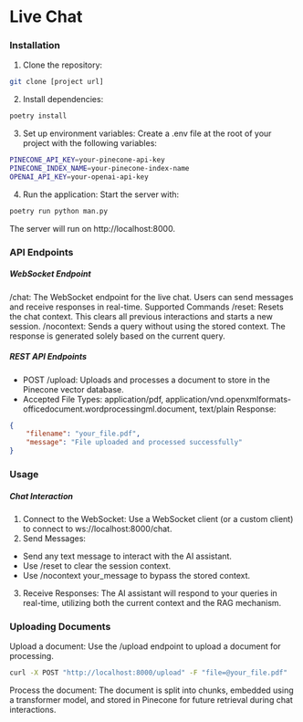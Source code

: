 # Live Chat

### Installation
1. Clone the repository:
```bash
git clone [project url]
```
2. Install dependencies:
```bash
poetry install
```
3. Set up environment variables:
Create a .env file at the root of your project with the following variables:
```bash
PINECONE_API_KEY=your-pinecone-api-key
PINECONE_INDEX_NAME=your-pinecone-index-name
OPENAI_API_KEY=your-openai-api-key
```
4. Run the application:
Start the server with:
```bash
poetry run python man.py
```
The server will run on http://localhost:8000.

### API Endpoints
##### WebSocket Endpoint
/chat: The WebSocket endpoint for the live chat. Users can send messages and receive responses in real-time.
Supported Commands
/reset: Resets the chat context. This clears all previous interactions and starts a new session.
/nocontext: Sends a query without using the stored context. The response is generated solely based on the current query.
##### REST API Endpoints
- POST /upload: Uploads and processes a document to store in the Pinecone vector database.
- Accepted File Types: application/pdf, application/vnd.openxmlformats-officedocument.wordprocessingml.document, text/plain
Response:
```json
{
    "filename": "your_file.pdf",
    "message": "File uploaded and processed successfully"
}
```

### Usage
##### Chat Interaction
1. Connect to the WebSocket:
Use a WebSocket client (or a custom client) to connect to ws://localhost:8000/chat.
2. Send Messages:
- Send any text message to interact with the AI assistant.
- Use /reset to clear the session context.
- Use /nocontext your_message to bypass the stored context.
3. Receive Responses:
The AI assistant will respond to your queries in real-time, utilizing both the current context and the RAG mechanism.

### Uploading Documents
Upload a document:
Use the /upload endpoint to upload a document for processing.
```bash
curl -X POST "http://localhost:8000/upload" -F "file=@your_file.pdf"
```
Process the document:
The document is split into chunks, embedded using a transformer model, and stored in Pinecone for future retrieval during chat interactions.
